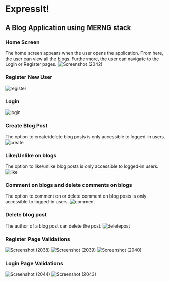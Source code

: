 # ExpressIt!
## A Blog Application using MERNG stack

### Home Screen
The home screen appears when the user opens the application. From here, the user can view all the blogs. Furthermore, the user can navigate to the Login or Register pages.
![Screenshot (2042)](https://github.com/zabhishekz/Blog-Application/assets/63586669/a90fc75e-c55f-474b-bee3-815d410c61c8)

### Register New User
![register](https://github.com/zabhishekz/Blog-Application/assets/63586669/1f6ce165-755e-45f3-894b-bbf783f31261)

### Login
![login](https://github.com/zabhishekz/Blog-Application/assets/63586669/d6695df5-f5ee-4013-885a-76cd0b87ca95)

### Create Blog Post
The option to create/delete blog posts is only accessible to logged-in users.
![create](https://github.com/zabhishekz/Blog-Application/assets/63586669/37f7b191-f5fd-4cb9-bfb4-749d9f3abe17)

### Like/Unlike on blogs
The option to like/unlike blog posts is only accessible to logged-in users.
![like](https://github.com/zabhishekz/Blog-Application/assets/63586669/010a9fec-c7fa-45d5-854a-a3234aaff081)

### Comment on blogs and delete comments on blogs 
The option to comment on or delete comment on blog posts is only accessible to logged-in users.
![comment](https://github.com/zabhishekz/Blog-Application/assets/63586669/dac4ad55-4e27-40af-8b92-08055871c587)

### Delete blog post
The author of a blog post can delete the post.
![deletepost](https://github.com/zabhishekz/Blog-Application/assets/63586669/cfe5c756-ec12-49ad-9c8b-2f2a8449a87f)


### Register Page Validations
![Screenshot (2038)](https://github.com/zabhishekz/Blog-Application/assets/63586669/4a5888be-09c0-4d31-b9cf-15bffb65ee49)
![Screenshot (2039)](https://github.com/zabhishekz/Blog-Application/assets/63586669/7e564a21-f1f6-49e6-a34c-3a88ab1137ad)
![Screenshot (2040)](https://github.com/zabhishekz/Blog-Application/assets/63586669/9c2df3d6-871f-4fe5-a469-3c2cfddcdc51)

### Login Page Validations
![Screenshot (2044)](https://github.com/zabhishekz/Blog-Application/assets/63586669/85a58ad5-88d3-4e2a-8d58-77753a9207f2)
![Screenshot (2043)](https://github.com/zabhishekz/Blog-Application/assets/63586669/d43c045e-df27-40af-9564-11540d09f7dc)
